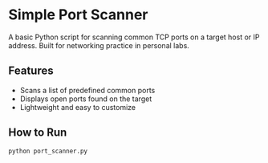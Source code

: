 # Simple Port Scanner

A basic Python script for scanning common TCP ports on a target host or IP address. Built for networking practice in personal labs.

##  Features
- Scans a list of predefined common ports
- Displays open ports found on the target
- Lightweight and easy to customize

## How to Run

```bash
python port_scanner.py
